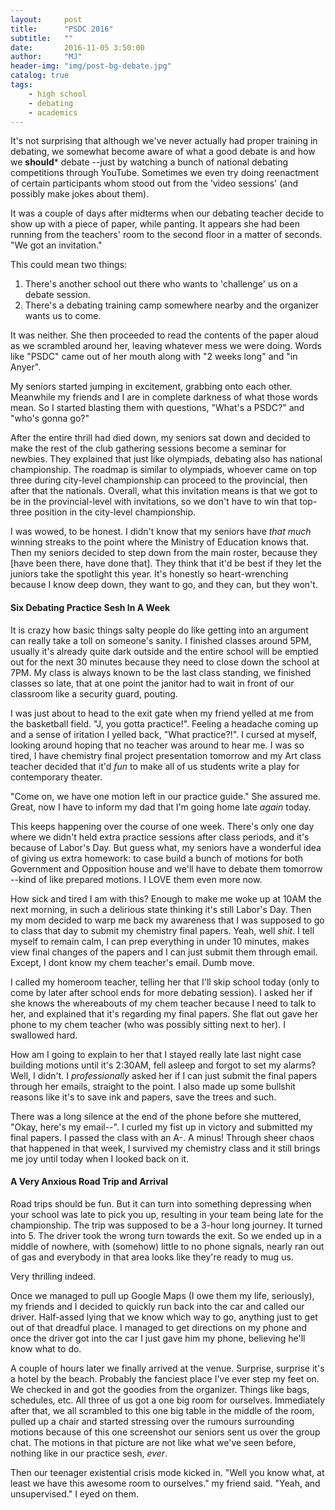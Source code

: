 ```yaml
---
layout:     post
title:      "PSDC 2016"
subtitle:   ""
date:       2016-11-05 3:50:00
author:     "MJ"
header-img: "img/post-bg-debate.jpg"
catalog: true
tags:
    - high school
    - debating
    - academics
---
```

It's not surprising that although we've never actually had proper training in debating, we somewhat become aware of what a good debate is and how we **should*** debate --just by watching a bunch of national debating competitions through YouTube. Sometimes we even try doing reenactment of certain participants whom stood out from the 'video sessions' (and possibly make jokes about them).

It was a couple of days after midterms when our debating teacher decide to show up with a piece of paper, while panting. It appears she had been running from the teachers' room to the second floor in a matter of seconds. "We got an invitation."

This could mean two things:

1) There's another school out there who wants to 'challenge' us on a debate session.
2) There's a debating training camp somewhere nearby and the organizer wants us to come.

It was neither. She then proceeded to read the contents of the paper aloud as we scrambled around her, leaving whatever mess we were doing. Words like "PSDC" came out of her mouth along with "2 weeks long" and "in Anyer".

My seniors started jumping in excitement, grabbing onto each other. Meanwhile my friends and I are in complete darkness of what those words mean. So I started blasting them with questions, "What's a PSDC?" and "who's gonna go?"

After the entire thrill had died down, my seniors sat down and decided to make the rest of the club gathering sessions become a seminar for newbies. They explained that just like olympiads, debating also has national championship. The roadmap is similar to olympiads, whoever came on top three during city-level championship can proceed to the provincial, then after that the nationals. Overall, what this invitation means is that we got to be in the provincial-level with invitations, so we don't have to win that top-three position in the city-level championship. 

I was wowed, to be honest. I didn't know that my seniors have *that much* winning streaks to the point where the Ministry of Education knows that. Then my seniors decided to step down from the main roster, because they [have been there, have done that]. They think that it'd be best if they let the juniors take the spotlight this year. It's honestly so heart-wrenching because I know deep down, they want to go, and they can, but they won't. 

#### Six Debating Practice Sesh In A Week ####
It is crazy how basic things salty people do like getting into an argument can really take a toll on someone's sanity. I finished classes around 5PM, usually it's already quite dark outside and the entire school will be emptied out for the next 30 minutes because they need to close down the school at 7PM. My class is always known to be the last class standing, we finished classes so late, that at one point the janitor had to wait in front of our classroom like a security guard, pouting. 

I was just about to head to the exit gate when my friend yelled at me from the basketball field. "J, you gotta practice!". Feeling a headache coming up and a sense of iritation I yelled back, "What practice?!". I cursed at myself, looking around hoping that no teacher was around to hear me. I was so tired, I have chemistry final project presentation tomorrow and my Art class teacher decided that it'd *fun* to make all of us students write a play for contemporary theater. 

"Come on, we have one motion left in our practice guide." She assured me. Great, now I have to inform my dad that I'm going home late *again* today.

This keeps happening over the course of one week. There's only one day where we didn't held extra practice sessions after class periods, and it's because of Labor's Day. But guess what, my seniors have a wonderful idea of giving us extra homework: to case build a bunch of motions for both Government and Opposition house and we'll have to debate them tomorrow --kind of like prepared motions. I LOVE them even more now.

How sick and tired I am with this? Enough to make me woke up at 10AM the next morning, in such a delirious state thinking it's still Labor's Day. Then my mom decided to warp me back my awareness that I was supposed to go to class that day to submit my chemistry final papers. Yeah, well *shit*. I tell myself to remain calm, I can prep everything in under 10 minutes, makes view final changes of the papers and I can just submit them through email. Except, I dont know my chem teacher's email. Dumb move.

I called my homeroom teacher, telling her that I'll skip school today (only to come by later after school ends for more debating session). I asked her if she knows the whereabouts of my chem teacher because I need to talk to her, and explained that it's regarding my final papers. She flat out gave her phone to my chem teacher (who was possibly sitting next to her). I swallowed hard. 

How am I going to explain to her that I stayed really late last night case building motions until it's 2:30AM, fell asleep and forgot to set my alarms? Well, I didn't. I *professionally* asked her if I can just submit the final papers through her emails, straight to the point. I also made up some bullshit reasons like it's to save ink and papers, save the trees and such. 

There was a long silence at the end of the phone before she muttered, "Okay, here's my email--". I curled my fist up in victory and submitted my final papers. I passed the class with an A-. A minus! Through sheer chaos that happened in that week, I survived my chemistry class and it still brings me joy until today when I looked back on it.

#### A Very Anxious Road Trip and Arrival ####
Road trips should be fun. But it can turn into something depressing when your school was late to pick you up, resulting in your team being late for the championship. The trip was supposed to be a 3-hour long journey. It turned into 5. The driver took the wrong turn towards the exit. So we ended up in a middle of nowhere, with (somehow) little to no phone signals, nearly ran out of gas and everybody in that area looks like they're ready to mug us. 

Very thrilling indeed. 

Once we managed to pull up Google Maps (I owe them my life, seriously), my friends and I decided to quickly run back into the car and called our driver. Half-assed lying that we know which way to go, anything just to get out of that dreadful place. I managed to get directions on my phone and once the driver got into the car I just gave him my phone, believing he'll know what to do.

A couple of hours later we finally arrived at the venue. Surprise, surprise it's a hotel by the beach. Probably the fanciest place I've ever step my feet on. We checked in and got the goodies from the organizer. Things like bags, schedules, etc. All three of us got a one big room for ourselves. Immediately after that, we all scrambled to this one big table in the middle of the room, pulled up a chair and started stressing over the rumours surrounding motions because of this one screenshot our seniors sent us over the group chat. The motions in that picture are not like what we've seen before, nothing like in our practice sesh, *ever*.

Then our teenager existential crisis mode kicked in. "Well you know what, at least we have this awesome room to ourselves." my friend said. "Yeah, and unsupervised." I eyed on them. 